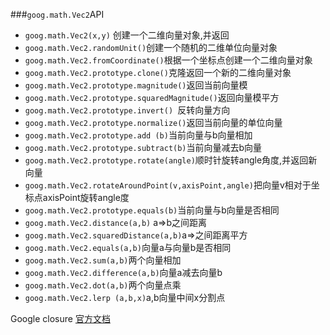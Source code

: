 ###`goog.math.Vec2`API
* `goog.math.Vec2(x,y)` 创建一个二维向量对象,并返回
* `goog.math.Vec2.randomUnit()`创建一个随机的二维单位向量对象
* `goog.math.Vec2.fromCoordinate()`根据一个坐标点创建一个二维向量对象
* `goog.math.Vec2.prototype.clone()`克隆返回一个新的二维向量对象
* `goog.math.Vec2.prototype.magnitude()`返回当前向量模
* `goog.math.Vec2.prototype.squaredMagnitude()`返回向量模平方
* `goog.math.Vec2.prototype.invert() `反转向量方向
* `goog.math.Vec2.prototype.normalize()`返回当前向量的单位向量
* `goog.math.Vec2.prototype.add (b)`当前向量与b向量相加
* `goog.math.Vec2.prototype.subtract(b)`当前向量减去b向量
* `goog.math.Vec2.prototype.rotate(angle)`顺时针旋转angle角度,并返回新向量
* `goog.math.Vec2.rotateAroundPoint(v,axisPoint,angle)`把向量v相对于坐标点axisPoint旋转angle度
* `goog.math.Vec2.prototype.equals(b)`当前向量与b向量是否相同
* `goog.math.Vec2.distance(a,b)` a=>b之间距离
* `goog.math.Vec2.squaredDistance(a,b)`a=>之间距离平方
* `goog.math.Vec2.equals(a,b)`向量a与向量b是否相同
* `goog.math.Vec2.sum(a,b)`两个向量相加
* `goog.math.Vec2.difference(a,b)`向量a减去向量b
* `goog.math.Vec2.dot(a,b)`两个向量点乘
* `goog.math.Vec2.lerp (a,b,x)`a,b向量中间x分割点

Google closure [官方文档](https://github.com/google/closure-library)

